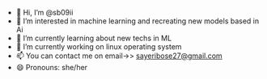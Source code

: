 - 👋 Hi, I’m @sb09ii
- 👀 I’m interested in machine learning and recreating new models based in Ai
- 🌱 I’m currently learning about new techs in ML
- 💞️ I’m currently working on linux operating system
- 📫 You can contact me on email->> sayeribose27@gmail.com 
- 😄 Pronouns: she/her


<!---
sb09ii/sb09ii is a ✨ special ✨ repository because its `README.md` (this file) appears on your GitHub profile.
You can click the Preview link to take a look at your changes.
--->
